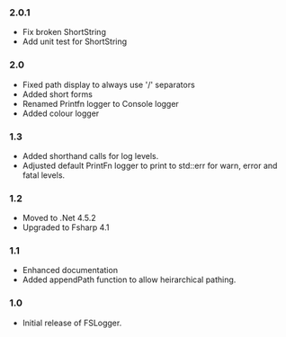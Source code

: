 ### 2.0.1
* Fix broken ShortString
* Add unit test for ShortString

### 2.0
* Fixed path display to always use '/' separators
* Added short forms
* Renamed Printfn logger to Console logger
* Added colour logger

### 1.3
* Added shorthand calls for log levels.
* Adjusted default PrintFn logger to print to std::err for warn, error and fatal levels.

### 1.2
* Moved to .Net 4.5.2
* Upgraded to Fsharp 4.1

### 1.1
* Enhanced documentation
* Added appendPath function to allow heirarchical pathing.

### 1.0
* Initial release of FSLogger.
